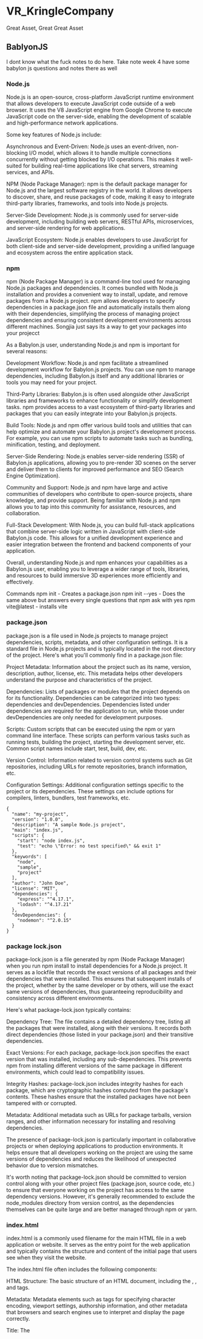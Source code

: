# VR_KringleCompany
Great Asset, Great Great Asset

## BablyonJS
I dont know what the fuck notes to do here. Take note week 4 have some babylon js questions and notes there as well

### Node.js
Node.js is an open-source, cross-platform JavaScript runtime environment that allows developers to execute JavaScript code outside of a web browser. It uses the V8 JavaScript engine from Google Chrome to execute JavaScript code on the server-side, enabling the development of scalable and high-performance network applications.

Some key features of Node.js include:

Asynchronous and Event-Driven: Node.js uses an event-driven, non-blocking I/O model, which allows it to handle multiple connections concurrently without getting blocked by I/O operations. This makes it well-suited for building real-time applications like chat servers, streaming services, and APIs.

NPM (Node Package Manager): npm is the default package manager for Node.js and the largest software registry in the world. It allows developers to discover, share, and reuse packages of code, making it easy to integrate third-party libraries, frameworks, and tools into Node.js projects.

Server-Side Development: Node.js is commonly used for server-side development, including building web servers, RESTful APIs, microservices, and server-side rendering for web applications.

JavaScript Ecosystem: Node.js enables developers to use JavaScript for both client-side and server-side development, providing a unified language and ecosystem across the entire application stack.

### npm
npm (Node Package Manager) is a command-line tool used for managing Node.js packages and dependencies. It comes bundled with Node.js installation and provides a convenient way to install, update, and remove packages from a Node.js project. npm allows developers to specify dependencies in a package.json file and automatically installs them along with their dependencies, simplifying the process of managing project dependencies and ensuring consistent development environments across different machines.
Songjia just says its a way to get your packages into your projecct


As a Babylon.js user, understanding Node.js and npm is important for several reasons:

Development Workflow: Node.js and npm facilitate a streamlined development workflow for Babylon.js projects. You can use npm to manage dependencies, including Babylon.js itself and any additional libraries or tools you may need for your project.

Third-Party Libraries: Babylon.js is often used alongside other JavaScript libraries and frameworks to enhance functionality or simplify development tasks. npm provides access to a vast ecosystem of third-party libraries and packages that you can easily integrate into your Babylon.js projects.

Build Tools: Node.js and npm offer various build tools and utilities that can help optimize and automate your Babylon.js project's development process. For example, you can use npm scripts to automate tasks such as bundling, minification, testing, and deployment.

Server-Side Rendering: Node.js enables server-side rendering (SSR) of Babylon.js applications, allowing you to pre-render 3D scenes on the server and deliver them to clients for improved performance and SEO (Search Engine Optimization).

Community and Support: Node.js and npm have large and active communities of developers who contribute to open-source projects, share knowledge, and provide support. Being familiar with Node.js and npm allows you to tap into this community for assistance, resources, and collaboration.

Full-Stack Development: With Node.js, you can build full-stack applications that combine server-side logic written in JavaScript with client-side Babylon.js code. This allows for a unified development experience and easier integration between the frontend and backend components of your application.

Overall, understanding Node.js and npm enhances your capabilities as a Babylon.js user, enabling you to leverage a wider range of tools, libraries, and resources to build immersive 3D experiences more efficiently and effectively.

Commands
npm init - Creates a package.json
npm init --yes - Does the same above but answers every single questions that npm ask with yes
npm vite@latest - installs vite

### package.json
package.json is a file used in Node.js projects to manage project dependencies, scripts, metadata, and other configuration settings. It is a standard file in Node.js projects and is typically located in the root directory of the project. Here's what you'll commonly find in a package.json file:

Project Metadata: Information about the project such as its name, version, description, author, license, etc. This metadata helps other developers understand the purpose and characteristics of the project.

Dependencies: Lists of packages or modules that the project depends on for its functionality. Dependencies can be categorized into two types: dependencies and devDependencies. Dependencies listed under dependencies are required for the application to run, while those under devDependencies are only needed for development purposes.

Scripts: Custom scripts that can be executed using the npm or yarn command line interface. These scripts can perform various tasks such as running tests, building the project, starting the development server, etc. Common script names include start, test, build, dev, etc.

Version Control: Information related to version control systems such as Git repositories, including URLs for remote repositories, branch information, etc.

Configuration Settings: Additional configuration settings specific to the project or its dependencies. These settings can include options for compilers, linters, bundlers, test frameworks, etc.
```
{
  "name": "my-project",
  "version": "1.0.0",
  "description": "A sample Node.js project",
  "main": "index.js",
  "scripts": {
    "start": "node index.js",
    "test": "echo \"Error: no test specified\" && exit 1"
  },
  "keywords": [
    "node",
    "sample",
    "project"
  ],
  "author": "John Doe",
  "license": "MIT",
  "dependencies": {
    "express": "^4.17.1",
    "lodash": "^4.17.21"
  },
  "devDependencies": {
    "nodemon": "^2.0.15"
  }
}

```

### package lock.json
package-lock.json is a file generated by npm (Node Package Manager) when you run npm install to install dependencies for a Node.js project. It serves as a lockfile that records the exact versions of all packages and their dependencies that were installed. This ensures that subsequent installs of the project, whether by the same developer or by others, will use the exact same versions of dependencies, thus guaranteeing reproducibility and consistency across different environments.

Here's what package-lock.json typically contains:

Dependency Tree: The file contains a detailed dependency tree, listing all the packages that were installed, along with their versions. It records both direct dependencies (those listed in your package.json) and their transitive dependencies.

Exact Versions: For each package, package-lock.json specifies the exact version that was installed, including any sub-dependencies. This prevents npm from installing different versions of the same package in different environments, which could lead to compatibility issues.

Integrity Hashes: package-lock.json includes integrity hashes for each package, which are cryptographic hashes computed from the package's contents. These hashes ensure that the installed packages have not been tampered with or corrupted.

Metadata: Additional metadata such as URLs for package tarballs, version ranges, and other information necessary for installing and resolving dependencies.

The presence of package-lock.json is particularly important in collaborative projects or when deploying applications to production environments. It helps ensure that all developers working on the project are using the same versions of dependencies and reduces the likelihood of unexpected behavior due to version mismatches.

It's worth noting that package-lock.json should be committed to version control along with your other project files (package.json, source code, etc.) to ensure that everyone working on the project has access to the same dependency versions. However, it's generally recommended to exclude the node_modules directory from version control, as the dependencies themselves can be quite large and are better managed through npm or yarn.

### index.html

index.html is a commonly used filename for the main HTML file in a web application or website. It serves as the entry point for the web application and typically contains the structure and content of the initial page that users see when they visit the website.

The index.html file often includes the following components:

HTML Structure: The basic structure of an HTML document, including the <html>, <head>, and <body> tags.

Metadata: Metadata elements such as <meta> tags for specifying character encoding, viewport settings, authorship information, and other metadata that browsers and search engines use to interpret and display the page correctly.

Title: The <title> element, which specifies the title of the web page displayed in the browser's title bar or tab.

Content: The main content of the web page, including text, images, links, forms, and other HTML elements that make up the user interface of the website.

Script and Style References: References to external JavaScript files (<script> tags) and CSS stylesheets (<link> tags) used to add functionality and styling to the web page.

JavaScript Code: Inline JavaScript code or script blocks within the <script> tags for adding interactivity, event handling, and dynamic behavior to the web page.

The index.html file is often located in the root directory of a web project and is served by the web server as the default document when users access the website's domain or root URL (e.g., http://example.com).

In summary, index.html is the main HTML file of a web application or website, containing the structure and content of the initial page that users see when they visit the site. It plays a crucial role in defining the user interface and functionality of the web application.

For babylon js, since the application is hosted on the web, treat the html as how the app will look like. Its like making a website where you add elements to the html page and then you see ui elements appear

### tsconfig.json

A tsconfig.json file is a configuration file used in TypeScript projects to specify compiler options and settings for the TypeScript compiler (tsc). This file helps manage various aspects of the TypeScript project, such as compiler behavior, output directory, module resolution, and more.

Here are some common settings that can be configured in a tsconfig.json file:

Compiler Options: Compiler options control how TypeScript code is compiled into JavaScript. These options include settings such as target ECMAScript version, module system (e.g., CommonJS, AMD, ES6), strict type checking, source map generation, and more.

File Inclusion/Exclusion: Specify which files should be included or excluded from compilation. You can use the include and exclude properties to specify file paths or glob patterns to include or exclude files from compilation.

Output Options: Configure the output directory and file naming conventions for compiled JavaScript files. Options include setting the output directory (outDir), generating declaration files (declaration), emitting ECMAScript modules (esModuleInterop), and more.

Module Resolution: Configure how TypeScript resolves module imports. Options include specifying module resolution strategy (moduleResolution), root directories for module resolution (baseUrl), path mappings (paths), and more.

Type Checking Options: Control the strictness of type checking and error reporting. Options include enabling strict mode (strict), enforcing null checks (strictNullChecks), enabling strict property initialization (strictPropertyInitialization), and more.

Source Map Generation: Specify whether to generate source maps for compiled JavaScript files (sourceMap) and configure source map options.

Project References: Define references to other TypeScript projects or projects' outputs. This feature allows you to create multi-project setups and manage dependencies between projects.

A tsconfig.json file is typically located in the root directory of a TypeScript project, and TypeScript automatically detects and uses this file when compiling the project. Having a tsconfig.json file helps ensure consistent compilation settings across different environments and simplifies project setup and maintenance.

Here's a minimal example of a tsconfig.json file:
```
{
  "compilerOptions": {
    "target": "es5",
    "module": "commonjs",
    "strict": true
  },
  "include": [
    "src/**/*.ts"
  ],
  "exclude": [
    "node_modules"
  ]
}
```

### Vite
First install vite in your project
```npm vite@latest``` - installs vite

Next install dependencies
```npm i```

This songjia cant really make any sense on why the dependencies was not already installed but oh well

To run project
```run dev```

Install babylon js
```npm i babylonjs@core```

### Bablylon JS Code Beginning
The beginning code is like this
```
// main.ts
import { Engine } from "@babylonjs/core";
import { App } from "./app";

const canvas = document.getElementById("renderCanvas") as HTMLCanvasElement;
const engine = new Engine(canvas, true);
const app = new App(engine);

const scenePromise = app.createScene();
scenePromise.then((scene) => {
  engine.runRenderLoop(() => {
    scene.render();
  });
});

// app.ts
import { Engine, Scene } from "@babylonjs/core";

export class App {
  private engine: Engine;

  constructor(engine: Engine) {
    this.engine = engine;
  }

  async createScene(): Promise<Scene> {
    const scene = new Scene(this.engine);
    scene.createDefaultCameraOrLight()l;
    return scene;
  }
}
```
There was a index.html file earlier right, in that file, sonjia added a canvas file to the html and in the main.ts, he gets the canvas. The result is when he loads the web host, you will see a black image representing the canvas. 

### Babylonjs Canvas
```
const canvas = document.getElementById('renderCanvas') as HTMLCanvasElement;

const ctx = canvas.getContext('2d');
ctx.font = '50px Arial';

ctx.fillText('Hello XR', 50, 50);
```
The getContext('2d') call retrieves the 2D rendering context for the specified canvas element (renderCanvas). The '2d' argument indicates that the rendering context being requested is for 2D drawing operations.

Once the rendering context (ctx) is obtained, it provides methods and properties that allow you to perform various drawing operations on the canvas, such as drawing shapes, text, images, and applying transformations.

### Create a Sphere
```
const scene = new Scene(this.engine);  

scene.createDefaultCameraOrLight();

const sphere = MeshBuilder.CreateSphere('sphere', { diameter: 1.3 }, scene); 

sphere.position.y = 1; 
sphere.position.z = 5; 
```

### Create Text
```
const helloPlane = MeshBuilder.CreatePlane('hello plane', { size: 15 });

helloPlane.position.y = 0;
helloPlane.position.z = 5;


const helloTexture = AdvancedDynamicTexture.CreateForMesh(helloPlane);

const helloText = new TextBlock('hello');
helloText.text = 'Hello XR';

helloText.color = 'purple';
helloText.fontSize = 50;


```
```MeshBuilder.CreatePlane('hello plane', { size: 15 });```
This line creates a plane mesh named 'hello plane' with a size of 15 units. This plane will serve as the background for displaying the text.

```const helloTexture = AdvancedDynamicTexture.CreateForMesh(helloPlane); ```
This line creates an advanced dynamic texture associated with the plane mesh. AdvancedDynamicTexture is a Babylon.js feature that allows for rendering 2D elements onto 3D objects.

```helloTexture.addControl(helloText);```
This adds the TextBlock element (containing the text 'Hello XR') to the advanced dynamic texture associated with the plane mesh. As a result, the text will be rendered onto the plane mesh in the 3D scene.


### Create VR Experience and Async
```
const xr = scene.createDefaultXRExperienceAsync({
    uiOptions: {
        sessionMode: 'immersive-vr'
    }
})
```
The provided code is from Babylon.js and is used to create a default WebXR (Web Extended Reality) experience in a Babylon.js scene. Here's what each part of the code does:

scene.createDefaultXRExperienceAsync():
This method creates a default WebXR experience within the given scene. It enables support for WebXR in the browser and sets up the necessary components to allow users to experience the scene in virtual reality (VR) or augmented reality (AR) depending on their device and capabilities.

uiOptions: { sessionMode: 'immersive-vr' }:
This part of the code specifies options for the user interface (UI) of the XR experience. In this case, it sets the sessionMode option to 'immersive-vr', indicating that the XR session should be in immersive virtual reality (VR) mode. This means that the scene will be experienced in full VR mode, where users are fully immersed in the virtual environment.

xr variable:
The xr variable is assigned the result of the createDefaultXRExperienceAsync() method call. This variable likely represents the XR experience itself or contains information about the XR session, which can be used for further interaction or customization.

In summary, the code sets up a default WebXR experience in a Babylon.js scene, specifically configuring it to operate in immersive virtual reality (VR) mode. This allows users to interact with the scene using VR devices and experience it in a fully immersive virtual environment.

**Note: xr is a promise**
As part of async coding, other code below this will run without waiting for the xr to initalise. So if you do something with xr, u will crash or something. If you want to ensure it initialise properly u can add a await in front. BUt the function the code is called needs an async in front. Afterwards, you will be able to use xr as per normal.
So here is an example
```
// Create an async function to set up the Babylon.js scene
async function setupScene() {
    // Create a new Babylon.js engine
    const engine = new Engine(canvas, true);

    // Create a new Babylon.js scene
    const scene = new Scene(engine);

    // Create an XR experience asynchronously
    const xr = await scene.createDefaultXRExperienceAsync({
        uiOptions: {
            sessionMode: 'immersive-vr'
        }
    });
    // Run the render loop
    engine.runRenderLoop(() => {
        scene.render();
    });
}

// Call the async function to set up the scene when the window has finished loading
window.onload = async () => {
    await setupScene();
};
```
Just remember this, everytime you use async, it returns a Promise which means its a promise that a value will be eventually there so therefore you always need to ensure you declare await. Lets say you have a promise object, how do you get it to do stuff. Our code earlier has the answer
```
scenePromise.then((scene) => {
  engine.runRenderLoop(() => {
    scene.render();
  });
});
```
Then basically says, what should I do after the promise is fulfilled or in other words, what happens after the promise has been fulfilled and the object is initialised? It will call a callback which you see here is to runRenderLoop()

### Quick Debugging tip
The line ```(window as any).xr = xr;``` in TypeScript is a way to attach the xr variable to the global window object. By doing this, xr becomes accessible from anywhere in the web application, including the browser's console, which is particularly useful for debugging purposes.

Here's what this line of code does:

window: This is the global object in the context of the browser, representing the window in which the script is running.
as any: TypeScript is a statically typed superset of JavaScript. Using as any is a type assertion in TypeScript which tells the compiler to treat the window object as any type, effectively turning off type checking for this expression. This is done because window does not have a property xr by default, so you have to assert it to any to bypass the type checking system.
.xr = xr;: This assigns the xr variable (which presumably holds a reference to a WebXR experience created by scene.createDefaultXRExperienceAsync()) to a new property xr on the window object.
After running this line of code, you could open your browser's developer console and access the xr variable directly, which is useful for inspecting its properties and methods, debugging issues with your WebXR experience, or even manipulating the WebXR session in real-time. It effectively makes xr a global variable, which should generally be avoided in production code due to the potential for naming collisions and it being considered a bad practice, but for debugging, it's a useful shortcut.

### Morzilla Web XR Emulator
After you get on the web host, if you have the emulator, there will be an icon on the bottom right of the screen. You click on it and now you can see VR Mode. You can even move around a VR Headset on controllers as well

### AR Debugging
```
const xr = await scene.createDefaultXRExperienceAsync({
        uiOptions: {
            sessionMode: 'immersive-ar'
        }
    });
```
Then in the XR emulator, just change ur device into a phone

### Meta Quest Debugging
1. Create an organisation and then create a account
2. Enable USB Debugging but you must have an account with the developer mode enabled
3. Make sure you install adb so you can use ```adb devices``` in console to see the connected device
4. Use ```adb reverse``` to allow  the quest can access a local host website on the connected desktop through the cable

### Android Debugging
Same as above but connect the android phone instead

### IOS Debugging
Didnt watch hehe i swear to god if this chek test

Everything below is I didnt watch video to hear the explanation cause hehe
### Skybox
```
createSkybox(scene: Scene) {
  // Create a skybox mesh
  const skybox = MeshBuilder.CreateBox('skybox', { size: 1000 }, scene);

  // Create a skybox material
  const skyboxMaterial = new StandardMaterial('skybox-mat');

  // Disable backface culling for the skybox material
  skyboxMaterial.backFaceCulling = false;

  // Set the reflection texture of the skybox material to a cube texture
  skyboxMaterial.reflectionTexture = new CubeTexture('assets/textures/skybox', scene);
  skyboxMaterial.reflectionTexture.coordinatesMode = Texture.SKYBOX_MODE;

  // Set the diffuse and specular colors of the skybox material to black
  skyboxMaterial.diffuseColor = new Color3(0, 0, 0);
  skyboxMaterial.specularColor = new Color3(0, 0, 0);

  // Assign the skybox material to the skybox mesh
  skybox.material = skyboxMaterial;
}
```
In webpack, there is a setting in webpack.config.js where you need to set the static variable if its there to true to use static asssets.
Backface culling is a performance optimization that doesn't render the faces of a mesh that point away from the camera. Since the camera is inside the skybox, you want to disable backface culling to ensure all the inside faces of the cube are rendered.

The diffuse and specular colors of the skybox material are set to black. In the context of a skybox, these properties are typically set to black because the skybox usually doesn't need to reflect any light or have any shiny properties, as it represents distant objects like stars or clouds.

### Camera
```
createCamera(scene: Scene) {
  // const camera new ArcRotateCamera('arcCamera, Math.PI/5, Math.PI/2, 5, Vector3.Zero()),
  // scene):

  const camera = new UniversalCamera("uniCamera", new Vector3(0), scene);
  camera.attachControl(this.canvas, true);
}
```
This was the code they gave. There a commented out arc rotate camera there
The Universal Camera is a versatile camera that can be used for both touch and keyboard/mouse control schemes. The camera is given a name "uniCamera" and is initially positioned at the origin (0, 0, 0) in the 3D world.
The ArcRotateCamera automatically rotates around a target (in this case, Vector3.Zero() which is the origin of the scene) and is controlled by three parameters:

The key difference between UniversalCamera and ArcRotateCamera is their control scheme and behavior:

UniversalCamera: This is similar to a free camera or first-person shooter camera. It's controlled by WASD keys for movement and mouse for looking around.
ArcRotateCamera: This camera is automatically set to revolve around a target point and is typically controlled by dragging the mouse to rotate the camera around the target, and the mouse wheel to zoom in and out.
Depending on the type of interaction you want in your scene, you would choose the camera type that suits your needs. UniversalCamera is good for scenarios where you want the user to freely move around the scene, while ArcRotateCamera is excellent for scenarios where you want the user to orbit around a specific object or location.

### Lights
```
const hemisphericLight = new HemisphericLight('hemilight', new Vector3(-1, 1, 0), scene);
hemiLight.intensity = 0.5;
hemiLight.diffuse = new Color3(0, 0, 1);

const pointLight = new PointLight("pointLight", new Vector3(0, 1.5, 2), scene);
pointLight.intensity = 1;
pointLight.diffuse = new Color3(1, 0, 0);
```
Diffuse light is the light that is scattered in all directions off the surface it hits.

The HemisphericLight simulates light coming from above, much like the ambient light in the real world where the sky acts as a light source. This type of light has a direction but no specific source position. Gemini says Hemispheric lights simulate indirect lighting from the sky and ground.
The PointLight simulates a light bulb or a point source that emits light in all directions:

The Differences Between Hemispheric Light and Point Light:

Direction vs. Position: Hemispheric light is defined by a direction, meaning it does not have a specific point in space it originates from. It's assumed to be infinitely far away, similar to sunlight. Point light, on the other hand, is defined by its position in space, similar to a lamp.

Light Spread: Hemispheric light illuminates the scene uniformly and simulates a soft ambient effect that doesn't cast strong shadows. Point light emits light in all directions from its position and can cast shadows based on its relationship to objects in the scene.

Color: In this particular code, hemispheric light is given a blue diffuse color, which will tint the surfaces it illuminates with a blueish tone, while the point light is given a red diffuse color, which will tint illuminated surfaces red.

### Sky Dome 
```
createVideoSkyDome(scene: Scene) {
  const dome = new VideoDome(
    'videoDome',
    'assets/videos/bridge_360.mp4',
    {
      resolution: 32,
      size: 1000
    },
    scene
  );
}
```
Inside the function, it creates an instance of VideoDome, which is likely a class from Babylon.js or a custom class in the application. VideoDome is used to project a 360-degree video onto the inner surface of a dome that surrounds the entire scene, creating an immersive environment.

This one is Chatgpt say one ah
The object { resolution: 32, size: 1000 } sets the properties for the VideoDome:
resolution: 32 might refer to the number of segments used to render the dome, affecting the quality of the mesh onto which the video is projected.
size: 1000 likely sets the size of the dome in the scene's units.

### Inspector Shortcut
addInspectorKeyboardShortcut(scene: Scene) {
  window.addEventListener('keydown', e => {
    if (e.altKey && e.ctrlKey && e.key === 'I') {
      if (scene.debugLayer.isVisible()) {
        scene.debugLayer.hide();
      } else {
        scene.debugLayer.show();
      }
    }
  });
}
It defines an event listener that listens for keydown events on the window object.
When a key is pressed, it checks if the Alt key and Ctrl key are held down simultaneously, and the letter 'I' is the key that was pressed. This combination (Ctrl+Alt+I) acts as the shortcut to trigger the code block.
Inside the if-statement, it checks whether the debug layer of the scene is currently visible.
If the debug layer is visible, it will hide it by calling scene.debugLayer.hide().
If the debug layer is not visible, it will show it by calling scene.debugLayer.show().
Whats the debug layer?
In Babylon.js, the "scene debug layer", also commonly referred to as The Inspector, is a powerful visual debugging tool. It provides you with various functionalities to help you understand and troubleshoot your 3D scene. 

### Make the VE Responsive to Window Sizes
```
window.addEventListener('resize', () => {
  engine.resize();
});
```
This code snippet is adding an event listener to the window object, which listens for the resize event. This event is triggered whenever the browser window is resized.

How it's used:

The anonymous arrow function () => { engine.resize(); } is the event handler that gets called when the resize event occurs.
Inside the event handler, the resize method of the engine object is called. This method is typically provided by 3D engine libraries like Babylon.js or Three.js to handle the resizing of the rendering canvas. When the window is resized, the canvas needs to adjust its dimensions accordingly to ensure the 3D content is rendered correctly to the new window size.
When this event is called:

The resize event is called by the browser every time there is a change in the size of the viewport, which could happen for various reasons like changing the size of the browser window, rotating a mobile device, or when the browser window is maximized or minimized.
The purpose of calling engine.resize() is to make sure that the 3D scene's aspect ratio remains correct and that the scene does not get stretched or squished. It ensures that the rendering engine adjusts its internal projections to accommodate the new size of the canvas.

### Load Models
```
loadModel(scene: Scene) {
  SceneLoader.ImportMeshAsync('', 'assets/models/', 'H2O.glb', scene);
}
```
Here's what the function does:

SceneLoader is a static class in Babylon.js that provides functions to load scenes and meshes from various file formats.

ImportMeshAsync is a method that loads meshes, geometries, and materials defined in a .glb file format (which is the binary version of the GLTF format) into the provided scene.

The first argument is a blank string which means no specific mesh names are provided; thus, it will load all meshes from the file.

'assets/models/' is the directory path where the .glb file is located.

'H2O.glb' is the name of the 3D model file that will be loaded.

scene is the instance of the scene where the meshes will be added.

This function would be used to load a model named 'H2O.glb' from the 'assets/models/' directory into the provided Babylon.js scene. The loading is asynchronous, which means it won't block the rest of the code from running while the model is being loaded. This is typically desired behavior in web applications to maintain a responsive interface.

Once the promise returned by ImportMeshAsync is resolved, the loaded meshes will be present in the scene and can be manipulated or displayed according to the needs of the application.

**You need to add ts-loader in package.json and import bablyonjs-loaders in the ts files.**

### Tips on Async again?
```
loadModel(scene: Scene) {
  SceneLoader.ImportMeshAsync('', 'assets/models/', 'H2O.glb', scene).then(result => {
    const root = result.meshes[0];
    root.id = 'h2oRoot';
    root.name = 'h2oRoot';
    root.position = someVariable; // 'someVariable' is not defined in this snippet. This likely should be a Vector3 object.
    root.rotation = new Vector3(0, 0, Math.PI);
    root.scaling.setAll(1.5);
  });
}
```
This function loadModel is similar to the previous one in that it imports a 3D model into the given scene. However, this version of the function adds more steps after the model is loaded:

It uses .then on the promise returned by ImportMeshAsync to handle the result of the asynchronous operation. This part of the code will execute once the model has finished loading.
result.meshes[0] gets the first mesh from the loaded model. In the context of Babylon.js, a model can consist of one or several meshes. Here we assume that result.meshes[0] is the root mesh or the main mesh that other parts of the model are parented to.

The root mesh is given an ID and a name 'h2oRoot', which can be used to identify it within the scene.

root.position is being set to someVariable, which appears to be a placeholder for a Vector3 object representing the position where the mesh should be placed in the scene. Since someVariable isn't defined in the code snippet, it should be replaced with an actual Vector3 value or variable.

root.rotation is set to a new Vector3 object that represents the rotation of the mesh. In this case, it's rotated by Math.PI radians (180 degrees) around the Z-axis.

root.scaling.setAll(1.5) uniformly scales the mesh by a factor of 1.5 along all three axes.

The difference between this and the previous snippet is that after loading the model, this code snippet is also manipulating the root mesh by setting its ID, name, position, rotation, and scale. This allows for immediate customization of the model's properties once it has been loaded into the scene. The previous snippet didn't include these post-loading operations.



